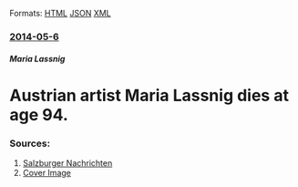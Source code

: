 
Formats: [HTML](/news/2014/05/6/austrian-artist-maria-lassnig-dies-at-age-94.html)  [JSON](/news/2014/05/6/austrian-artist-maria-lassnig-dies-at-age-94.json)  [XML](/news/2014/05/6/austrian-artist-maria-lassnig-dies-at-age-94.xml)  

### [2014-05-6](/news/2014/05/6/index.md)

##### Maria Lassnig
# Austrian artist Maria Lassnig dies at age 94. 




### Sources:

1. [Salzburger Nachrichten](http://www.salzburg.com/nachrichten/oesterreich/kultur/sn/artikel/malerin-maria-lassnig-94-jaehrig-gestorben-105588/)
1. [Cover Image](http://cdn.salzburg.com/nachrichten/uploads/pics/2014-05/malerin-maria-lassnig-94-jaehrig-gestorben-41-52613740.jpg)
